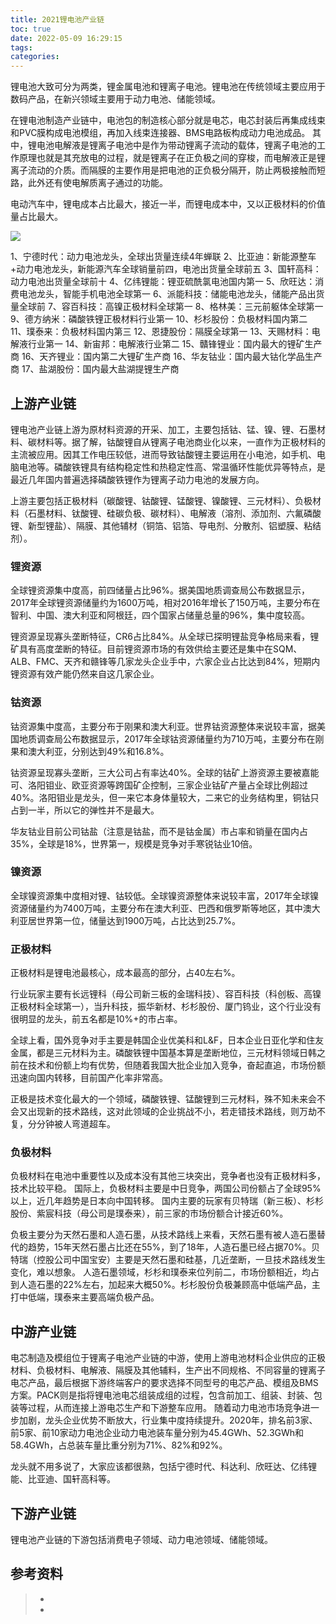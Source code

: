 ```yaml
---
title: 2021锂电池产业链
toc: true
date: 2022-05-09 16:29:15
tags:
categories:
---
```


锂电池大致可分为两类，锂金属电池和锂离子电池。锂电池在传统领域主要应用于数码产品，在新兴领域主要用于动力电池、储能领域。

在锂电池制造产业链中，电池包的制造核心部分就是电芯，电芯封装后再集成线束和PVC膜构成电池模组，再加入线束连接器、BMS电路板构成动力电池成品。
其中，锂电池电解液是锂离子电池中是作为带动锂离子流动的载体，锂离子电池的工作原理也就是其充放电的过程，就是锂离子在正负极之间的穿梭，而电解液正是锂离子流动的介质。而隔膜的主要作用是把电池的正负极分隔开，防止两极接触而短路，此外还有使电解质离子通过的功能。

电动汽车中，锂电成本占比最大，接近一半，而锂电成本中，又以正极材料的价值量占比最大。

![](./01-cost.jpg)

1、宁德时代：动力电池龙头，全球出货量连续4年蝉联
2、比亚迪：新能源整车+动力电池龙头，新能源汽车全球销量前四，电池出货量全球前五
3、国轩高科：动力电池出货量全球前十
4、亿纬锂能：锂亚硫酰氯电池国内第一
5、欣旺达：消费电池龙头，智能手机电池全球第一
6、派能科技：储能电池龙头，储能产品出货量全球前
7、容百科技：高镍正极材料全球第一
8、格林美：三元前躯体全球第一
9、德方纳米：磷酸铁锂正极材料行业第一
10、杉杉股份：负极材料国内第二
11、璞泰来：负极材料国内第三
12、恩捷股份：隔膜全球第一
13、天赐材料：电解液行业第一
14、新宙邦：电解液行业第二
15、贛锋锂业：国内最大的锂矿生产商
16、天齐锂业：国内第二大锂矿生产商
16、华友钴业：国内最大钴化学品生产商
17、盐湖股份：国内最大盐湖提锂生产商


## 上游产业链
锂电池产业链上游为原材料资源的开采、加工，主要包括钴、锰、镍、锂、石墨材料、碳材料等。据了解，钴酸锂自从锂离子电池商业化以来，一直作为正极材料的主流被应用。因其工作电压较低，进而导致钴酸锂主要运用在小电池，如手机、电脑电池等。磷酸铁锂具有结构稳定性和热稳定性高、常温循环性能优异等特点，是最近几年国内普遍选择磷酸铁锂作为锂离子动力电池的发展方向。

上游主要包括正极材料（碳酸锂、钴酸锂、锰酸锂、镍酸锂、三元材料）、负极材料（石墨材料、钛酸锂、硅碳负极、碳材料）、电解液（溶剂、添加剂、六氟磷酸锂、新型锂盐）、隔膜、其他辅材（铜箔、铝箔、导电剂、分散剂、铝塑膜、粘结剂）。

### 锂资源
全球锂资源集中度高，前四储量占比96%。据美国地质调查局公布数据显示，2017年全球锂资源储量约为1600万吨，相对2016年增长了150万吨，主要分布在智利、中国、澳大利亚和阿根廷，四个国家占储量总量的96%，集中度较高。

锂资源呈现寡头垄断特征，CR6占比84%。从全球已探明锂盐竞争格局来看，锂矿具有高度垄断的特征。目前锂资源市场的有效供给主要还是集中在SQM、ALB、FMC、天齐和赣锋等几家龙头企业手中，六家企业占比达到84%，短期内锂资源有效产能仍然来自这几家企业。

### 钴资源
钴资源集中度高，主要分布于刚果和澳大利亚。世界钴资源整体来说较丰富，据美国地质调查局公布数据显示，2017年全球钴资源储量约为710万吨，主要分布在刚果和澳大利亚，分别达到49%和16.8%。

钴资源呈现寡头垄断，三大公司占有率达40%。全球的钴矿上游资源主要被嘉能可、洛阳钼业、欧亚资源等跨国矿企控制，三家企业钴矿产量占全球比例超过40%。洛阳钼业是龙头，但一来它本身体量较大，二来它的业务结构里，铜钴只占到一半，所以它的弹性并不是最大。

华友钴业目前公司钴盐（注意是钴盐，而不是钴金属）市占率和销量在国内占35%，全球是18%，世界第一，规模是竞争对手寒锐钴业10倍。

### 镍资源
全球镍资源集中度相对锂、钴较低。全球镍资源整体来说较丰富，2017年全球镍资源储量约为7400万吨，主要分布在澳大利亚、巴西和俄罗斯等地区，其中澳大利亚居世界第一位，储量达到1900万吨，占比达到25.7%。

### 正极材料
正极材料是锂电池最核心，成本最高的部分，占40左右%。

行业玩家主要有长远锂科（母公司新三板的金瑞科技）、容百科技（科创板、高镍正极材料全球第一），当升科技，振华新材、杉杉股份、厦门钨业，这个行业没有很明显的龙头，前五名都是10%+的市占率。

全球上看，国外竞争对手主要是韩国企业优美科和L&F，日本企业日亚化学和住友金属，都是三元材料为主。磷酸铁锂中国基本算是垄断地位，三元材料领域日韩之前在技术和份额上均有优势，但随着我国大批企业加入竞争，奋起直追，市场份额迅速向国内转移，目前国产化率非常高。

正极是技术变化最大的一个领域，磷酸铁锂、锰酸锂到三元材料，殊不知未来会不会又出现新的技术路线，这对此领域的企业挑战不小，若走错技术路线，则万劫不复，分分钟被人弯道超车。

### 负极材料
负极材料在电池中重要性以及成本没有其他三块突出，竞争者也没有正极材料多，技术比较平稳。
国际上，负极材料主要是中日竞争，两国公司份额占了全球95%以上，近几年趋势是日本向中国转移。
国内主要的玩家有贝特瑞（新三板）、杉杉股份、紫宸科技（母公司是璞泰来），前三家的市场份额合计接近60%。

负极主要分为天然石墨和人造石墨，从技术路线上来看，天然石墨有被人造石墨替代的趋势，15年天然石墨占比还在55%，到了18年，人造石墨已经占据70%。贝特瑞（控股公司中国宝安）主要是天然石墨和硅基，几近垄断，一旦技术路线发生变化，难以想象。
人造石墨领域，杉杉和璞泰来位列前二，市场份额相近，均占到人造石墨的22%左右，加起来大概50%。杉杉股份负极兼顾高中低端产品，主打中低端，璞泰来主要高端负极产品。

## 中游产业链
电芯制造及模组位于锂离子电池产业链的中游，使用上游电池材料企业供应的正极材料、负极材料、电解液、隔膜及其他辅料，生产出不同规格、不同容量的锂离子电芯产品，最后根据下游终端客户的要求选择不同型号的电芯产品、模组及BMS方案。PACK则是指将锂电池电芯组装成组的过程，包含前加工、组装、封装、包装等过程，从而连接上游电芯生产和下游整车应用。
随着动力电池市场竞争进一步加剧，龙头企业优势不断放大，行业集中度持续提升。2020年，排名前3家、前5家、前10家动力电池企业动力电池装车量分别为45.4GWh、52.3GWh和58.4GWh，占总装车量比重分别为71%、82%和92%。

龙头就不用多说了，大家应该都很熟，包括宁德时代、科达利、欣旺达、亿纬锂能、比亚迪、国轩高科等。

## 下游产业链
锂电池产业链的下游包括消费电子领域、动力电池领域、储能领域。

## 参考资料
> - []()
> - []()
